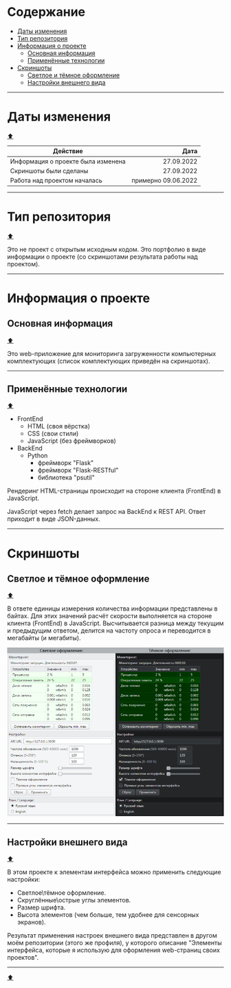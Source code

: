 # Содержание

- [Даты изменения](#Даты-изменения)
- [Тип репозитория](#Тип-репозитория)
- [Информация о проекте](#Информация-о-проекте)
  - [Основная информация](#Основная-информация)
  - [Применённые технологии](#Применённые-технологии)
- [Скриншоты](#Скриншоты)
  - [Светлое и тёмное оформление](#Светлое-и-тёмное-оформление)
  - [Настройки внешнего вида](#Настройки-внешнего-вида)

---

# Даты изменения

[⬆](#Содержание)

| Действие                           | Дата                |
|------------------------------------|--------------------:|
| Информация о проекте была изменена | 27.09.2022          |
| Скриншоты были сделаны             | 27.09.2022          |
| Работа над проектом началась       | примерно 09.06.2022 |

---

# Тип репозитория

[⬆](#Содержание)

Это не проект с открытым исходным кодом. Это портфолио в виде информации о проекте (со скриншотами результата работы над проектом).

---

# Информация о проекте

## Основная информация

[⬆](#Содержание)

Это web-приложение для мониторинга загруженности компьютерных комплектующих (список комплектующих приведён на скриншотах).

---

## Применённые технологии

[⬆](#Содержание)

- FrontEnd
  - HTML (своя вёрстка)
  - CSS (свои стили)
  - JavaScript (без фреймворков)
- BackEnd
  - Python
    - фреймворк "Flask"
    - фреймворк "Flask-RESTful"
    - библиотека "psutil"

Рендеринг HTML-страницы происходит на стороне клиента (FrontEnd) в JavaScript.

JavaScript через fetch делает запрос на BackEnd к REST API. Ответ приходит в виде JSON-данных.

---

# Скриншоты

## Светлое и тёмное оформление

[⬆](#Содержание)

В ответе единицы измерения количества информации представлены в байтах. Для этих значений расчёт скорости выполняется на стороне клиента (FrontEnd) в JavaScript. Высчитывается разница между текущим и предыдущим ответом, делится на частоту опроса и переводится в мегабайты (и мегабиты).

![](README.md_screenshots/README.md_screenshot_1.png)

---

## Настройки внешнего вида

[⬆](#Содержание)

В этом проекте к элементам интерфейса можно применить следующие настройки:
- Светлое\тёмное оформление.
- Скруглённые\острые углы элементов.
- Размер шрифта.
- Высота элементов (чем больше, тем удобнее для сенсорных экранов).

Результат применения настроек внешнего вида представлен в другом моём репозитории (этого же профиля), у которого описание "Элементы интерфейса, которые я использую для оформления web-страниц своих проектов".

---

[⬆](#Содержание)
